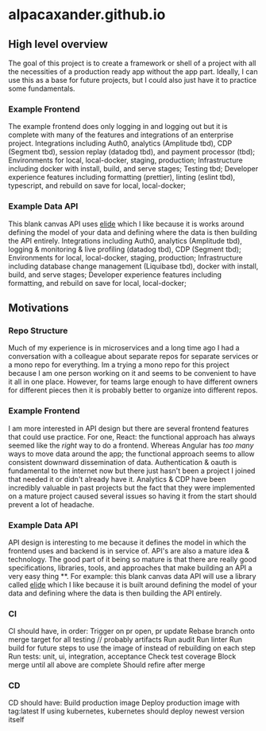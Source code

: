 # alpacaxander.github.io

## High level overview

The goal of this project is to create a framework or shell of a project with all the necessities of a production ready app without the app part. Ideally, I can use this as a base for future projects, but I could also just have it to practice some fundamentals.

### Example Frontend

The example frontend does only logging in and logging out but it is complete with many of the features and integrations of an enterprise project.
Integrations including Auth0, analytics (Amplitude tbd), CDP (Segment tbd), session replay (datadog tbd), and payment processor (tbd);
Environments for local, local-docker, staging, production;
Infrastructure including docker with install, build, and serve stages;
Testing tbd;
Developer experience features including formatting (prettier), linting (eslint tbd), typescript, and rebuild on save for local, local-docker;

### Example Data API

This blank canvas API uses [elide](https://elide.io/) which I like because it is works around defining the model of your data and defining where the data is then building the API entirely.
Integrations including Auth0, analytics (Amplitude tbd), logging & monitoring & live profiling (datadog tbd), CDP (Segment tbd);
Environments for local, local-docker, staging, production;
Infrastructure including database change management (Liquibase tbd), docker with install, build, and serve stages;
Developer experience features including formatting, and rebuild on save for local, local-docker;

## Motivations

### Repo Structure

Much of my experience is in microservices and a long time ago I had a conversation with a colleague about separate repos for separate services or a mono repo for everything. Im a trying a mono repo for this project because I am one person working on it and seems to be convenient to have it all in one place. However, for teams large enough to have different owners for different pieces then it is probably better to organize into different repos.

### Example Frontend

I am more interested in API design but there are several frontend features that could use practice. For one, React: the functional approach has always seemed like the _right_ way to do a frontend. Whereas Angular has _too many_ ways to move data around the app; the functional approach seems to allow consistent downward dissemination of data. Authentication & oauth is fundamental to the internet now but there just hasn't been a project I joined that needed it or didn't already have it. Analytics & CDP have been incredibly valuable in past projects but the fact that they were implemented on a mature project caused several issues so having it from the start should prevent a lot of headache.

### Example Data API

API design is interesting to me because it defines the model in which the frontend uses and backend is in service of. API's are also a mature idea & technology. The good part of it being so mature is that there are really good specifications, libraries, tools, and approaches that make building an API a very easy thing \*\*. For example: this blank canvas data API will use a library called [elide](https://elide.io/) which I like because it is built around defining the model of your data and defining where the data is then building the API entirely.

### CI

CI should have, in order:
Trigger on pr open, pr update
Rebase branch onto merge target for all testing // probably artifacts
Run audit
Run linter
Run build for future steps to use the image of instead of rebuilding on each step
Run tests: unit, ui, integration, acceptance
Check test coverage
Block merge until all above are complete
Should refire after merge

### CD

CD should have:
Build production image
Deploy production image with tag:latest
If using kubernetes, kubernetes should deploy newest version itself
